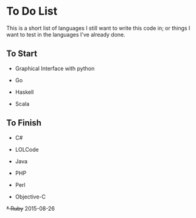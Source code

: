 # To Do List

This is a short list of languages I still want to write this code in; or things I want to test in the languages I've already done.

## To Start

* Graphical Interface with python

* Go

* Haskell

* Scala

## To Finish

* C#

* LOLCode

* Java

* PHP

* Perl

* Objective-C

~~* Ruby~~ 2015-08-26
